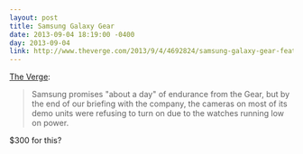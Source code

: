 ```yaml
---
layout: post
title: Samsung Galaxy Gear
date: 2013-09-04 18:19:00 -0400
day: 2013-09-04
link: http://www.theverge.com/2013/9/4/4692824/samsung-galaxy-gear-features-specs-release-date-price
---
```

[The Verge](http://www.theverge.com/2013/9/4/4692824/samsung-galaxy-gear-features-specs-release-date-price):
>Samsung promises "about a day" of endurance from the Gear, but by the end of our briefing with the company, the cameras on most of its demo units were refusing to turn on due to the watches running low on power. 

$300 for this?